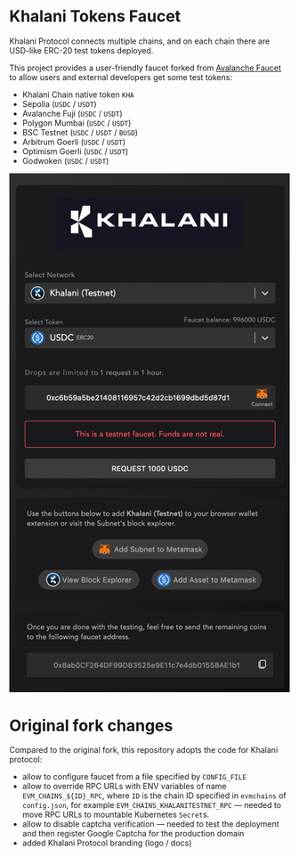 # Khalani Tokens Faucet

Khalani Protocol connects multiple chains, and on each chain there are USD-like ERC-20 test tokens deployed.

This project provides a user-friendly faucet forked from [Avalanche Faucet](https://github.com/ava-labs/avalanche-faucet)
to allow users and external developers get some test tokens:
- Khalani Chain native token `KHA`
- Sepolia (`USDC` / `USDT`)
- Avalanche Fuji (`USDC` / `USDT`)
- Polygon Mumbai (`USDC` / `USDT`)
- BSC Testnet (`USDC` / `USDT` / `BUSD`)
- Arbitrum Goerli (`USDC` / `USDT`)
- Optimism Goerli (`USDC` / `USDT`)
- Godwoken (`USDC` / `USDT`)

![faucet.png](docs%2Ffaucet.png)

# Original fork changes
Compared to the original fork, this repository adopts the code for Khalani protocol: 
- allow to configure faucet from a file specified by `CONFIG_FILE`
- allow to override RPC URLs with ENV variables of name `EVM_CHAINS_${ID}_RPC`, where `ID` is the chain ID 
specified in `evmchains` of `config.json`, for example `EVM_CHAINS_KHALANITESTNET_RPC` — needed to move RPC URLs to mountable Kubernetes `Secret`s.
- allow to disable captcha verification — needed to test the deployment and then register Google Captcha for the production domain
- added Khalani Protocol branding (logo / docs)